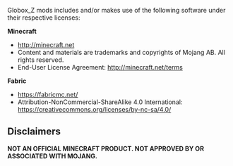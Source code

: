Globox_Z mods includes and/or makes use of the following software under their respective licenses: 

**Minecraft**

- <http://minecraft.net>
- Content and materials are trademarks and copyrights of Mojang AB. All rights reserved. 
- End-User License Agreement: <http://minecraft.net/terms>

**Fabric**

- <https://fabricmc.net/>
- Attribution-NonCommercial-ShareAlike 4.0 International: <https://creativecommons.org/licenses/by-nc-sa/4.0/>

## **Disclaimers**

**NOT AN OFFICIAL MINECRAFT PRODUCT. NOT APPROVED BY OR ASSOCIATED WITH MOJANG.**